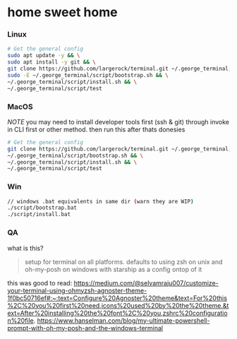 # home sweet home

### Linux
```bash
# Get the general config
sudo apt update -y && \
sudo apt install -y git && \
git clone https://github.com/largerock/terminal.git ~/.george_terminal; \
sudo -E ~/.george_terminal/script/bootstrap.sh && \
~/.george_terminal/script/install.sh && \
~/.george_terminal/script/test
```

### MacOS

*NOTE* you may need to install developer tools first (ssh & git) through invoke in CLI first or other method.
then run this after thats donesies
```bash
# Get the general config
git clone https://github.com/largerock/terminal.git ~/.george_terminal; \
~/.george_terminal/script/bootstrap.sh && \
~/.george_terminal/script/install.sh && \
~/.george_terminal/script/test
```

### Win


```bash
// windows .bat equivalents in same dir (warn they are WIP)
./script/bootstrap.bat
./script/install.bat
```

### QA
what is this? 
>setup for terminal on all platforms. defaults to using zsh on unix and oh-my-posh on windows with starship as a config ontop of it

this was good to read: 
https://medium.com/@selvamraju007/customize-your-terminal-using-ohmyzsh-agnoster-theme-1f0bc50716ef#:~:text=Configure%20Agnoster%20theme&text=For%20this%2C%20you%20first%20need,icons%20used%20by%20the%20theme.&text=After%20installing%20the%20font%2C%20you,zshrc%20configuration%20file.
https://www.hanselman.com/blog/my-ultimate-powershell-prompt-with-oh-my-posh-and-the-windows-terminal
